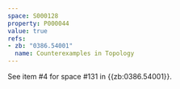 ```yaml
---
space: S000128
property: P000044
value: true
refs:
- zb: "0386.54001"
  name: Counterexamples in Topology
---
```


See item #4 for space #131 in {{zb:0386.54001}}.
